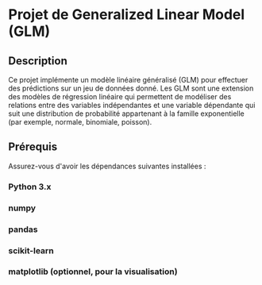 # Projet de Generalized Linear Model (GLM)
## Description
Ce projet implémente un modèle linéaire généralisé (GLM) pour effectuer des prédictions sur un jeu de données donné. Les GLM sont une extension des modèles de régression linéaire qui permettent de modéliser des relations entre des variables indépendantes et une variable dépendante qui suit une distribution de probabilité appartenant à la famille exponentielle (par exemple, normale, binomiale, poisson).

## Prérequis
Assurez-vous d'avoir les dépendances suivantes installées :

### Python 3.x
### numpy
### pandas
### scikit-learn
### matplotlib (optionnel, pour la visualisation)
